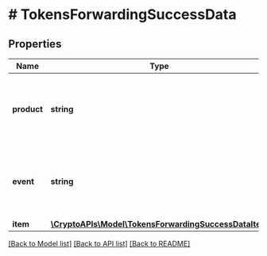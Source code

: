 # # TokensForwardingSuccessData

## Properties

Name | Type | Description | Notes
------------ | ------------- | ------------- | -------------
**product** | **string** | Represents the Crypto APIs 2.0 product which sends the callback. |
**event** | **string** | Defines the specific event, for which a callback subscription is set. |
**item** | [**\CryptoAPIs\Model\TokensForwardingSuccessDataItem**](TokensForwardingSuccessDataItem.md) |  |

[[Back to Model list]](../../README.md#models) [[Back to API list]](../../README.md#endpoints) [[Back to README]](../../README.md)
